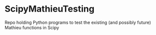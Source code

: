 # ScipyMathieuTesting
Repo holding Python programs to test the existing (and possibly future) Mathieu functions in Scipy
